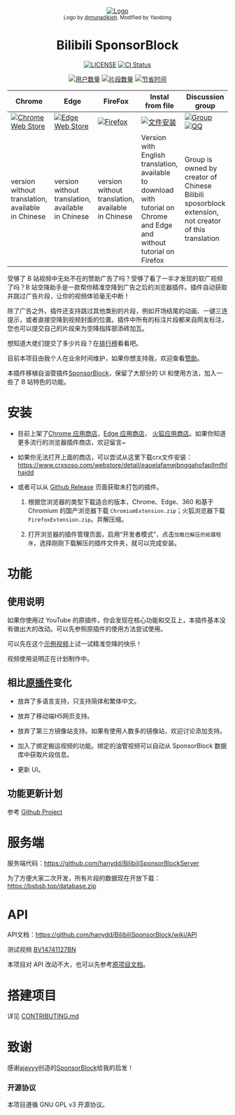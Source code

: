 <p align="center">
  <a href="https://www.bsbsb.top"><img src="public/icons/LogoSponsorBlocker256px.png" alt="Logo"></img></a>

  <br/>
  <sub>Logo by <a href="https://github.com/munadikieh">@munadikieh</a>. Modified by Yaodong</sub>
</p>

<h1 align="center">Bilibili SponsorBlock</h1>

<div align="center">

[![LICENSE](https://img.shields.io/github/license/hanydd/BilibiliSponsorBlock)](LICENSE)
[![CI Status](https://img.shields.io/github/actions/workflow/status/hanydd/BilibiliSponsorBlock/ci.yml)](https://github.com/hanydd/BilibiliSponsorBlock/actions/workflows/ci.yml)

[![用户数量](https://img.shields.io/badge/dynamic/json?url=http%3A%2F%2F47.103.74.95%2Fapi%2FgetTotalStats&query=activeUsers&suffix=人&label=用户&color=green&cacheSeconds=3600)](https://www.bsbsb.top/stats/)
[![片段数量](https://img.shields.io/badge/dynamic/json?url=http%3A%2F%2F47.103.74.95%2Fapi%2FgetTotalStats&query=totalSubmissions&label=共提交了&suffix=个片段&color=red&cacheSeconds=3600)](https://www.bsbsb.top/stats/)
[![节省时间](https://img.shields.io/badge/dynamic/json?url=http%3A%2F%2F47.103.74.95%2Fapi%2FgetTotalStats&query=minutesSaved&suffix=%E5%88%86%E9%92%9F&label=%E5%85%B1%E8%8A%82%E7%9C%81&color=orange&cacheSeconds=3600)](https://www.bsbsb.top/stats/)


| Chrome | Edge | FireFox | Instal from file | Discussion group |
|----------|----------|----------|----------|----------|
| [![Chrome Web Store](https://img.shields.io/chrome-web-store/v/eaoelafamejbnggahofapllmfhlhajdd?label=Chrome插件商店)](https://chrome.google.com/webstore/detail/eaoelafamejbnggahofapllmfhlhajdd) | [![Edge Web Store](https://img.shields.io/badge/dynamic/json?url=https%3A%2F%2Fmicrosoftedge.microsoft.com%2Faddons%2Fgetproductdetailsbycrxid%2Fkhkeolgobhdoloioehjgfpobjnmagfha&query=version&prefix=v&label=Edge插件商店&color=green)](https://microsoftedge.microsoft.com/addons/detail/khkeolgobhdoloioehjgfpobjnmagfha) | [![Firefox](https://img.shields.io/amo/v/bilisponsorblock?label=Mozilla插件商店)](https://addons.mozilla.org/zh-TW/firefox/addon/bilisponsorblock/) | [![文件安装](https://www.crxsoso.com/webstore/detail/eaoelafamejbnggahofapllmfhlhajdd)](https://www.crxsoso.com/webstore/detail/eaoelafamejbnggahofapllmfhlhajdd) | [![Group](https://img.shields.io/badge/Telegram-2CA5E0?style=flat-squeare&logo=telegram&logoColor=white)](https://t.me/bsbsb_top) [![QQ](https://img.shields.io/badge/371384235-EB1923?logo=tencent-qq&logoColor=white)](http://qm.qq.com/cgi-bin/qm/qr?_wv=1027&k=Zp6HSzPkZy0xIU75Ljtc80CxY8PoyZ4Z&authKey=WlINewkGvx8rQhpBxYVj%2B9xMKgqAaVixxfgRgBgSXMdwmmst7BeWk7XflpvZrhOb&noverify=0&group_code=371384235) |
| version without translation, available in Chinese | version without translation, available in Chinese | version without translation, available in Chinese | Version with English translation, available to download with tutorial on Chrome and Edge and without tutorial on Firefox | Group is owned by creator of Chinese Bilibili sposorblock extension, not creator of this translation |


</div>


受够了 B 站视频中无处不在的赞助广告了吗？受够了看了一半才发现的软广视频了吗？B 站空降助手是一款帮你精准空降到广告之后的浏览器插件。插件自动获取并跳过广告片段，让你的视频体验毫无中断！

除了广告之外，插件还支持跳过其他类别的片段，例如开场结尾的动画、一键三连提示，或者直接空降到视频封面的位置。插件中所有的标注片段都来自网友标注，您也可以提交自己的片段来为空降指挥部添砖加瓦。

想知道大佬们提交了多少片段？在[排行榜](https://www.bsbsb.top/stats/)看看吧。

目前本项目由我个人在业余时间维护，如果你想支持我，欢迎查看[赞助](https://www.bsbsb.top/donate/)。

本插件移植自油管插件[SponsorBlock](https://github.com/ajayyy/SponsorBlock)，保留了大部分的 UI 和使用方法，加入一些了 B 站特色的功能。

# 安装

- 目前上架了[Chrome 应用商店](https://chromewebstore.google.com/detail/eaoelafamejbnggahofapllmfhlhajdd)，[Edge 应用商店](https://microsoftedge.microsoft.com/addons/detail/khkeolgobhdoloioehjgfpobjnmagfha)， [火狐应用商店](https://addons.mozilla.org/en-US/firefox/addon/bilisponsorblock/)。如果你知道更多流行的浏览器插件商店，欢迎留言~

- 如果你无法打开上面的商店，可以尝试从这里下载crx文件安装：https://www.crxsoso.com/webstore/detail/eaoelafamejbnggahofapllmfhlhajdd

- 或者可以从 [Github Release](https://github.com/hanydd/BilibiliSponsorBlock/releases/latest) 页面获取未打包的插件。

    1. 根据您浏览器的类型下载适合的版本，Chrome、Edge、360 和基于 Chromium 的国产浏览器下载 `ChromiumExtension.zip`；火狐浏览器下载`FirefoxExtension.zip`。并解压缩。

    1. 打开浏览器的插件管理页面，启用“开发者模式”，点击`加载已解压的拓展程序`，选择刚刚下载解压的插件文件夹，就可以完成安装。

# 功能

## 使用说明

如果你使用过 YouTube 的原插件，你会发现在核心功能和交互上，本插件基本没有做出大的改动。可以先参照原插件的使用方法尝试使用。

可以先在这个[示例视频](https://www.bilibili.com/video/BV1bY4y1v7Mb/)上试一试精准空降的快乐！

视频使用说明正在计划制作中。

## 相比[原插件](https://github.com/ajayyy/SponsorBlock)变化

- 放弃了多语言支持，只支持简体和繁体中文。

- 放弃了移动端H5网页支持。

- 放弃了第三方镜像站支持。如果有使用人数多的镜像站，欢迎讨论添加支持。

- 加入了绑定搬运视频的功能。绑定的油管视频可以自动从 SponsorBlock 数据库中获取片段信息。

- 更新 UI。

## 功能更新计划

参考 [Github Project](https://github.com/users/hanydd/projects/2/)

# 服务端

服务端代码：https://github.com/hanydd/BilibiliSponsorBlockServer

为了方便大家二次开发，所有片段的数据现在开放下载：https://bsbsb.top/database.zip

# API

API文档：https://github.com/hanydd/BilibiliSponsorBlock/wiki/API

测试视频 [BV14741127BN](https://www.bilibili.com/video/BV14741127BN)

本项目对 API 改动不大，也可以先参考[原项目文档](https://wiki.sponsor.ajay.app/w/API_Docs)。

# 搭建项目

详见 [CONTRIBUTING.md](CONTRIBUTING.md)

# 致谢

感谢[ajayyy](https://github.com/ajayyy)创造的[SponsorBlock](https://github.com/ajayyy/SponsorBlock)给我的启发！

### 开源协议

本项目遵循 GNU GPL v3 开源协议。
